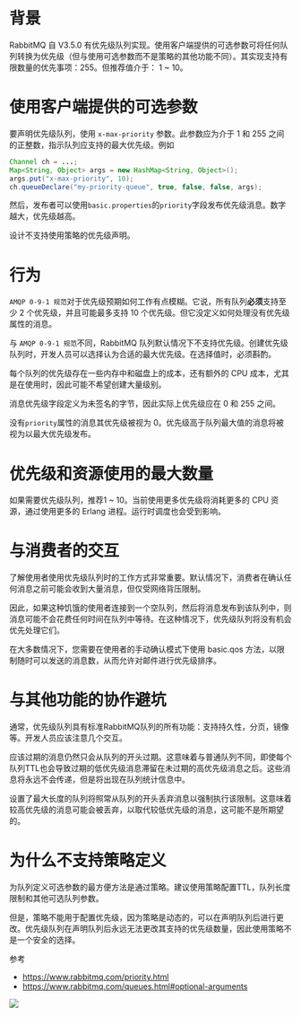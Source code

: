 # 背景
RabbitMQ 自 V3.5.0 有优先级队列实现。使用客户端提供的可选参数可将任何队列转换为优先级（但与使用可选参数而不是策略的其他功能不同）。其实现支持有限数量的优先事项：255。但推荐值介于： 1 ~ 10。

# 使用客户端提供的可选参数
要声明优先级队列，使用 `x-max-priority` 参数。此参数应为介于 1 和 255 之间的正整数，指示队列应支持的最大优先级。例如

```java
Channel ch = ...;
Map<String, Object> args = new HashMap<String, Object>();
args.put("x-max-priority", 10);
ch.queueDeclare("my-priority-queue", true, false, false, args);
```

然后，发布者可以使用`basic.properties`的`priority`字段发布优先级消息。数字越大，优先级越高。

设计不支持使用策略的优先级声明。

# 行为
`AMQP 0-9-1 规范`对于优先级预期如何工作有点模糊。它说，所有队列**必须**支持至少 2 个优先级，并且可能最多支持 10 个优先级。但它没定义如何处理没有优先级属性的消息。

与 `AMQP 0-9-1 规范`不同，RabbitMQ 队列默认情况下不支持优先级。创建优先级队列时，开发人员可以选择认为合适的最大优先级。在选择值时，必须斟酌。

每个队列的优先级存在一些内存中和磁盘上的成本，还有额外的 CPU 成本，尤其是在使用时，因此可能不希望创建大量级别。

消息优先级字段定义为未签名的字节，因此实际上优先级应在 0 和 255 之间。

没有`priority`属性的消息其优先级被视为 0。优先级高于队列最大值的消息将被视为以最大优先级发布。

# 优先级和资源使用的最大数量
如果需要优先级队列，推荐1 ~ 10。当前使用更多优先级将消耗更多的 CPU 资源，通过使用更多的 Erlang 进程。运行时调度也会受到影响。

# 与消费者的交互
了解使用者使用优先级队列时的工作方式非常重要。默认情况下，消费者在确认任何消息之前可能会收到大量消息，但仅受网络背压限制。

因此，如果这种饥饿的使用者连接到一个空队列，然后将消息发布到该队列中，则消息可能不会花费任何时间在队列中等待。在这种情况下，优先级队列将没有机会优先处理它们。

在大多数情况下，您需要在使用者的手动确认模式下使用 basic.qos 方法，以限制随时可以发送的消息数，从而允许对邮件进行优先级排序。

# 与其他功能的协作避坑
通常，优先级队列具有标准RabbitMQ队列的所有功能：支持持久性，分页，镜像等。开发人员应该注意几个交互。

应该过期的消息仍然只会从队列的开头过期。这意味着与普通队列不同，即使每个队列TTL也会导致过期的低优先级消息滞留在未过期的高优先级消息之后。这些消息将永远不会传递，但是将出现在队列统计信息中。

设置了最大长度的队列将照常从队列的开头丢弃消息以强制执行该限制。这意味着较高优先级的消息可能会被丢弃，以取代较低优先级的消息，这可能不是所期望的。

# 为什么不支持策略定义
为队列定义可选参数的最方便方法是通过策略。建议使用策略配置TTL，队列长度限制和其他可选队列参数。

但是，策略不能用于配置优先级，因为策略是动态的，可以在声明队列后进行更改。优先级队列在声明队列后永远无法更改其支持的优先级数量，因此使用策略不是一个安全的选择。

参考
- https://www.rabbitmq.com/priority.html
- https://www.rabbitmq.com/queues.html#optional-arguments

![](https://img-blog.csdnimg.cn/20200825235213822.png?x-oss-process=image/watermark,type_ZmFuZ3poZW5naGVpdGk,shadow_10,text_aHR0cHM6Ly9ibG9nLmNzZG4ubmV0L3FxXzMzNTg5NTEw,size_1,color_FFFFFF,t_70#pic_center)